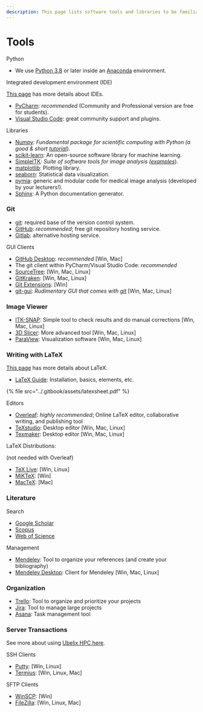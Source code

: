 ```yaml
---
description: This page lists software tools and libraries to be familiar with.
---
```


# Tools

Python

* We use [Python 3.8](https://docs.python.org/3.8/) or later inside an [Anaconda](https://www.anaconda.com/) environment.

Integrated development environment (IDE)

[This page](ide.md) has more details about IDEs.

* [PyCharm](https://www.jetbrains.com/pycharm/): _recommended_ (Community and Professional version are free for students).
* [Visual Studio Code](https://code.visualstudio.com): great community support and plugins.

Libraries

* [Numpy](http://www.numpy.org/)_: Fundamental package for scientific computing with Python (a good & short_ [_tutorial_](http://cs231n.github.io/python-numpy-tutorial/)).
* [scikit-learn](http://scikit-learn.org): An open-source software library for machine learning.
* [SimpleITK](https://simpleitk.readthedocs.io/)_: Suite of software tools for image analysis (_[_examples_](http://insightsoftwareconsortium.github.io/SimpleITK-Notebooks/)).
* [matplotlib](https://matplotlib.org/): Plotting library.
* [seaborn](https://seaborn.pydata.org/): Statistical data visualization.
* [pymia](https://pymia.readthedocs.io/): generic and modular code for medical image analysis (developed by your lecturers!).
* [Sphinx](http://www.sphinx-doc.org/en/stable/index.html): A Python documentation generator.

### Git

* [git](https://git-scm.com/): required base of the version control system.
* [GitHub](https://github.com/): _recommended_; free git repository hosting service.
* [Gitlab](https://gitlab.com): alternative hosting service.

GUI Clients

* [GitHub Desktop](https://desktop.github.com/): _recommended_ \[Win, Mac]
* The git client within PyCharm/Visual Studio Code: _recommended_
* [SourceTree](https://www.sourcetreeapp.com/): \[Win, Mac, Linux]
* [GitKraken](https://www.gitkraken.com/): \[Win, Mac, Linux]
* [Git Extensions](https://gitextensions.github.io/): \[Win]
* [git-gui](https://git-scm.com/docs/git-gui)_: Rudimentary GUI that comes with_ [_git_](https://git-scm.com/) \[Win, Mac, Linux]

### Image Viewer

* [ITK-SNAP](http://www.itksnap.org/pmwiki/pmwiki.php): Simple tool to check results and do manual corrections \[Win, Mac, Linux]
* [3D Slicer](https://www.slicer.org/): More advanced tool \[Win, Mac, Linux]
* [ParaView](https://www.paraview.org/): Visualization software \[Win, Mac, Linux]

### Writing with LaTeX

[This page](latex.md) has more details about LaTeX.

* [LaTeX Guide](https://en.wikibooks.org/wiki/LaTeX): Installation, basics, elements, etc.

{% file src="../.gitbook/assets/latexsheet.pdf" %}

Editors

* [Overleaf](https://www.overleaf.com/): _highly recommended_; Online LaTeX editor, collaborative writing, and publishing tool
* [TeXstudio](http://www.texstudio.org/): Desktop editor \[Win, Mac, Linux]
* [Texmaker](http://www.xm1math.net/texmaker/): Desktop editor \[Win, Mac, Linux]

LaTeX Distributions:

(not needed with Overleaf)

* [TeX Live](https://www.tug.org/texlive/): \[Win, Linux]
* [MiKTeX](https://miktex.org/): \[Win]
* [MacTeX](http://www.tug.org/mactex/): \[Mac]

### Literature

Search

* [Google Scholar](https://scholar.google.ch/)
* [Scopus](https://www.scopus.com/)
* [Web of Science](https://webofknowledge.com/)

Management

* [Mendeley](https://www.mendeley.com/): Tool to organize your references (and create your bibliography)
* [Mendeley Desktop](https://www.mendeley.com/downloads): Client for Mendeley \[Win, Mac, Linux]

### Organization

* [Trello](https://trello.com/): Tool to organize and prioritize your projects
* [Jira](https://www.atlassian.com/software/jira): Tool to manage large projects
* [Asana](https://asana.com/): Task management tool

### Server Transactions

See more about using [Ubelix HPC here](ubelix-hpc.md).

SSH Clients

* [Putty](https://www.chiark.greenend.org.uk/\~sgtatham/putty/latest.html): \[Win, Linux]
* [Termius](https://termius.com/): \[Win, Linux, Mac]

SFTP Clients

* [WinSCP](https://winscp.net/eng/download.php): \[Win]
* [FileZilla](https://filezilla-project.org/download.php?show\_all=1): \[Win, Linux, Mac]
